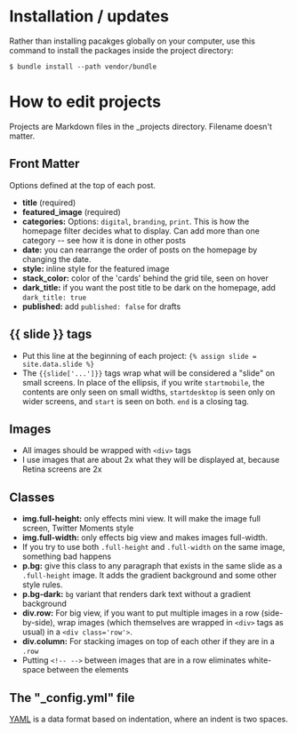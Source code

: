 # Installation / updates

Rather than installing pacakges globally on your computer, use this command to install the packages inside the project directory:

`$ bundle install --path vendor/bundle`

# How to edit projects

Projects are Markdown files in the _projects directory. Filename doesn't matter.

## Front Matter

Options defined at the top of each post. 

- **title** (required)
- **featured_image** (required)
- **categories:** Options: `digital`, `branding`, `print`. This is how the homepage filter decides what to display. Can add more than one category -- see how it is done in other posts
- **date:** you can rearrange the order of posts on the homepage by changing the date.
- **style:** inline style for the featured image
- **stack_color:** color of the 'cards' behind the grid tile, seen on hover
- **dark_title:** if you want the post title to be dark on the homepage, add `dark_title: true`
- **published:** add `published: false` for drafts

## {{ slide }} tags

- Put this line at the beginning of each project: `{% assign slide = site.data.slide %}`
- The `{{slide['...']}}` tags wrap what will be considered a "slide" on small screens. In place of the ellipsis, if you write `startmobile`, the contents are only seen on small widths, `startdesktop` is seen only on wider screens, and `start` is seen on both. `end` is a closing tag.

## Images

- All images should be wrapped with `<div>` tags
- I use images that are about 2x what they will be displayed at, because Retina screens are 2x

## Classes

- **img.full-height:** only effects mini view. It will make the image full screen, Twitter Moments style
- **img.full-width:** only effects big view and makes images full-width.
- If you try to use both `.full-height` and `.full-width` on the same image, something bad happens
- **p.bg:** give this class to any paragraph that exists in the same slide as a `.full-height` image. It adds the gradient background and some other style rules.
- **p.bg-dark:** `bg` variant that renders dark text without a gradient background
- **div.row:** For big view, if you want to put multiple images in a row (side-by-side), wrap images (which themselves are wrapped in `<div>` tags as usual) in a `<div class='row'>`.
- **div.column:** For stacking images on top of each other if they are in a `.row`
- Putting `<!-- -->` between images that are in a row eliminates white-space between the elements

## The "\_config.yml" file

[YAML](https://learnxinyminutes.com/docs/yaml/) is a data format based on indentation, where an indent is two spaces.
